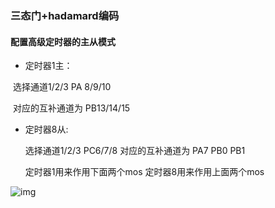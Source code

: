 ### 三态门+hadamard编码

#### 配置高级定时器的主从模式

* 定时器1主：

​       选择通道1/2/3  PA 8/9/10

​	   对应的互补通道为 PB13/14/15

* 定时器8从:

  选择通道1/2/3 PC6/7/8
     对应的互补通道为 PA7 PB0 PB1

  定时器1用来作用下面两个mos
  定时器8用来作用上面两个mos

![img](https://static.dingtalk.com/media/lALPDf0i1Rxq4knNAkzNBIA_1152_588.png_720x10000.jpg?bizType=report)